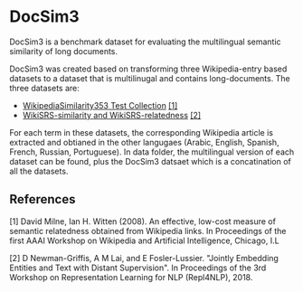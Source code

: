 # DocSim3
DocSim3 is a benchmark dataset for evaluating the multilingual semantic similarity of long documents. 

DocSim3 was created based on transforming three Wikipedia-entry based datasets to a dataset that is multilinugal and contains long-documents. The three datasets are:

- [WikipediaSimilarity353 Test Collection](http://community.nzdl.org/wikipediaSimilarity/) [[1]](#1)
- [WikiSRS-similarity and WikiSRS-relatedness](https://github.com/OSU-slatelab/WikiSRS/blob/master/dataset) [[2]](#2)


For each term in these datasets, the corresponding Wikipedia article is extracted and obtianed in the other langugaes (Arabic, English, Spanish, French, Russian, Portuguese). In data folder, the multilingual version of each dataset can be found, plus the DocSim3 datsaet which is a concatination of all the datasets. 


## References
<a id="1">[1]</a> 
David Milne, Ian H. Witten (2008). 
An effective, low-cost measure of semantic relatedness obtained from Wikipedia links. 
In Proceedings of the first AAAI Workshop on Wikipedia and Artificial Intelligence, Chicago, I.L

<a id="2">[2]</a> 
D Newman-Griffis, A M Lai, and E Fosler-Lussier. 
"Jointly Embedding Entities and Text with Distant Supervision". 
In Proceedings of the 3rd Workshop on Representation Learning for NLP (Repl4NLP), 2018.
